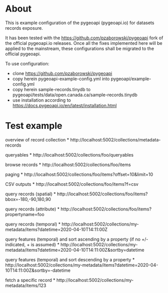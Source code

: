 # About

This is example configuration of the pygeoapi (pygeoapi.io) for datasets records exposure.

It has been tested with the https://github.com/pzaborowski/pygeoapi fork of the official pygeoapi.io releases.
Once all the fixes implemented here will be applied to the mainstream, these configurations shall be migrated to the official pygeoapi.

To use configuration:
* clone https://github.com/pzaborowski/pygeoapi
* copy herein pygeoapi-example-config.yml into pygeoapi/example-config.yml
* copy herein sample-records.tinydb to pygeoapi/tests/data/open.canada.ca/sample-records.tinydb
* use installation according to https://docs.pygeoapi.io/en/latest/installation.html


# Test example
overview of record collection * http://localhost:5002/collections/metadata-records

queryables * http://localhost:5002/collections/foo/queryables

browse records * http://localhost:5002/collections/foo/items

paging * http://localhost:5002/collections/foo/items?offset=10&limit=10

CSV outputs * http://localhost:5002/collections/foo/items?f=csv

query records (spatial) * http://localhost:5002/collections/foo/items?bbox=-180,-90,180,90

query records (attribute) * http://localhost:5002/collections/foo/items?propertyname=foo

query records (temporal) * http://localhost:5002/collections/my-metadata/items?datetime=2020-04-10T14:11:00Z

query features (temporal) and sort ascending by a property (if no +/- indicated, + is assumed) * http://localhost:5002/collections/my-metadata/items?datetime=2020-04-10T14:11:00Z&sortby=datetime

query features (temporal) and sort descending by a property * http://localhost:5002/collections/my-metadata/items?datetime=2020-04-10T14:11:00Z&sortby=-datetime

fetch a specific record * http://localhost:5002/collections/my-metadata/items/123
